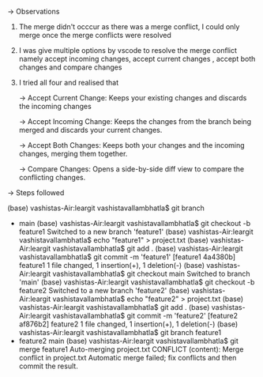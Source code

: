 -> Observations 

1) The merge didn't occcur as there was a merge conflict, I could only merge once the merge conflicts were resolved
2) I was give multiple options by vscode to resolve the merge conflict namely accept incoming changes, accept current changes , accept both changes and compare changes
3) I tried all four and realised that

   -> Accept Current Change: Keeps your existing changes and discards the incoming changes

   -> Accept Incoming Change: Keeps the changes from the branch being merged and discards your current changes.

   -> Accept Both Changes: Keeps both your changes and the incoming changes, merging them together.

   -> Compare Changes: Opens a side-by-side diff view to compare the conflicting changes.



-> Steps followed

(base) vashistas-Air:leargit vashistavallambhatla$ git branch
* main
(base) vashistas-Air:leargit vashistavallambhatla$ git checkout -b feature1
Switched to a new branch 'feature1'
(base) vashistas-Air:leargit vashistavallambhatla$ echo "feature1" > project.txt
(base) vashistas-Air:leargit vashistavallambhatla$ git add .
(base) vashistas-Air:leargit vashistavallambhatla$ git commit -m 'feature1'
[feature1 4a4380b] feature1
 1 file changed, 1 insertion(+), 1 deletion(-)
(base) vashistas-Air:leargit vashistavallambhatla$ git checkout main
Switched to branch 'main'
(base) vashistas-Air:leargit vashistavallambhatla$ git checkout -b feature2
Switched to a new branch 'feature2'
(base) vashistas-Air:leargit vashistavallambhatla$ echo "feature2" > project.txt
(base) vashistas-Air:leargit vashistavallambhatla$ git add .
(base) vashistas-Air:leargit vashistavallambhatla$ git commit -m 'feature2'
[feature2 af876b2] feature2
 1 file changed, 1 insertion(+), 1 deletion(-)
(base) vashistas-Air:leargit vashistavallambhatla$ git branch
  feature1
* feature2
  main
(base) vashistas-Air:leargit vashistavallambhatla$ git merge feature1
Auto-merging project.txt
CONFLICT (content): Merge conflict in project.txt
Automatic merge failed; fix conflicts and then commit the result.
